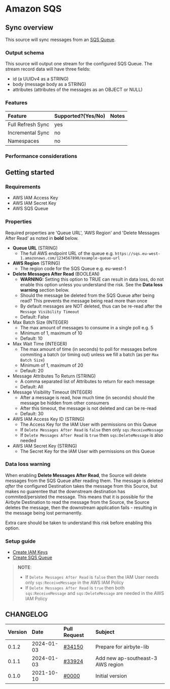 # Amazon SQS

## Sync overview

This source will sync messages from an [SQS Queue](https://docs.aws.amazon.com/sqs/index.html).

### Output schema

This source will output one stream for the configured SQS Queue. The stream record data will have
three fields:

- id (a UUIDv4 as a STRING)
- body (message body as a STRING)
- attributes (attributes of the messages as an OBJECT or NULL)

### Features

| Feature           | Supported?\(Yes/No\) | Notes |
| :---------------- | :------------------- | :---- |
| Full Refresh Sync | yes                  |       |
| Incremental Sync  | no                   |       |
| Namespaces        | no                   |       |

### Performance considerations

## Getting started

### Requirements

- AWS IAM Access Key
- AWS IAM Secret Key
- AWS SQS Queue

### Properties

Required properties are 'Queue URL', 'AWS Region' and 'Delete Messages After Read' as noted in
**bold** below.

- **Queue URL** (STRING)
  - The full AWS endpoint URL of the queue e.g.
    `https://sqs.eu-west-1.amazonaws.com/1234567890/example-queue-url`
- **AWS Region** (STRING)
  - The region code for the SQS Queue e.g. eu-west-1
- **Delete Messages After Read** (BOOLEAN)
  - **WARNING:** Setting this option to TRUE can result in data loss, do not enable this option
    unless you understand the risk. See the **Data loss warning** section below.
  - Should the message be deleted from the SQS Queue after being read? This prevents the message
    being read more than once
  - By default messages are NOT deleted, thus can be re-read after the `Message Visibility Timeout`
  - Default: False
- Max Batch Size (INTEGER)
  - The max amount of messages to consume in a single poll e.g. 5
  - Minimum of 1, maximum of 10
  - Default: 10
- Max Wait Time (INTEGER)
  - The max amount of time (in seconds) to poll for messages before commiting a batch (or timing
    out) unless we fill a batch (as per `Max Batch Size`)
  - Minimum of 1, maximum of 20
  - Default: 20
- Message Attributes To Return (STRING)
  - A comma separated list of Attributes to return for each message
  - Default: All
- Message Visibility Timeout (INTEGER)
  - After a message is read, how much time (in seconds) should the message be hidden from other
    consumers
  - After this timeout, the message is not deleted and can be re-read
  - Default: 30
- AWS IAM Access Key ID (STRING)
  - The Access Key for the IAM User with permissions on this Queue
  - If `Delete Messages After Read` is `false` then only `sqs:ReceiveMessage`
  - If `Delete Messages After Read` is `true` then `sqs:DeleteMessage` is also needed
- AWS IAM Secret Key (STRING)
  - The Secret Key for the IAM User with permissions on this Queue

### Data loss warning

When enabling **Delete Messages After Read**, the Source will delete messages from the SQS Queue
after reading them. The message is deleted _after_ the configured Destination takes the message from
this Source, but makes no guarentee that the downstream destination has commited/persisted the
message. This means that it is possible for the Airbyte Destination to read the message from the
Source, the Source deletes the message, then the downstream application fails - resulting in the
message being lost permanently.

Extra care should be taken to understand this risk before enabling this option.

### Setup guide

- [Create IAM Keys](https://aws.amazon.com/premiumsupport/knowledge-center/create-access-key/)
- [Create SQS Queue](https://docs.aws.amazon.com/AWSSimpleQueueService/latest/SQSDeveloperGuide/sqs-getting-started.html#step-create-queue)

> **NOTE**:
>
> - If `Delete Messages After Read` is `false` then the IAM User needs only `sqs:ReceiveMessage` in
>   the AWS IAM Policy
> - If `Delete Messages After Read` is `true` then both `sqs:ReceiveMessage` and `sqs:DeleteMessage`
>   are needed in the AWS IAM Policy

## CHANGELOG

| Version | Date       | Pull Request                                              | Subject                           |
| :------ | :--------- | :-------------------------------------------------------- | :-------------------------------- |
| 0.1.2   | 2024-01-03 | [#34150](https://github.com/airbytehq/airbyte/pull/34150) | Prepare for airbyte-lib |
| 0.1.1   | 2024-01-03 | [#33924](https://github.com/airbytehq/airbyte/pull/33924) | Add new ap-southeast-3 AWS region |
| 0.1.0   | 2021-10-10 | [\#0000](https://github.com/airbytehq/airbyte/pull/0000)  | Initial version                   |
